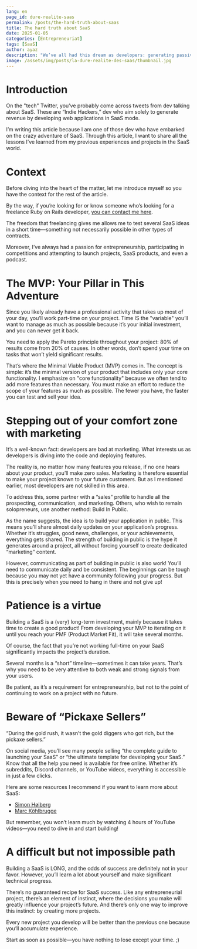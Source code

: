 ```yaml
---
lang: en
page_id: dure-realite-saas
permalink: /posts/the-hard-truth-about-saas
title: The hard truth about SaaS
date: 2025-01-05
categories: [Entrepreneuriat]
tags: [SaaS]
author: ayaz
description: "We’ve all had this dream as developers: generating passive income with a SaaS to achieve financial independence. But is this dream achievable?"
image: /assets/img/posts/la-dure-realite-des-saas/thumbnail.jpg
---
```


# Introduction
On the "tech" Twitter, you’ve probably come across tweets from dev talking about SaaS. These are “Indie Hackers,” dev who aim solely to generate revenue by developing web applications in SaaS mode.

I’m writing this article because I am one of those dev who have embarked on the crazy adventure of SaaS. Through this article, I want to share all the lessons I’ve learned from my previous experiences and projects in the SaaS world.

# Context
Before diving into the heart of the matter, let me introduce myself so you have the context for the rest of the article.

By the way, if you’re looking for or know someone who’s looking for a freelance Ruby on Rails developer, [you can contact me here](/contact-me).

The freedom that freelancing gives me allows me to test several SaaS ideas in a short time—something not necessarily possible in other types of contracts.

Moreover, I’ve always had a passion for entrepreneurship, participating in competitions and attempting to launch projects, SaaS products, and even a podcast.

# The MVP: Your Pillar in This Adventure
Since you likely already have a professional activity that takes up most of your day, you’ll work part-time on your project. Time IS the "variable" you’ll want to manage as much as possible because it’s your initial investment, and you can never get it back.

You need to apply the Pareto principle throughout your project: 80% of results come from 20% of causes. In other words, don’t spend your time on tasks that won’t yield significant results.

That’s where the Minimal Viable Product (MVP) comes in. The concept is simple: it’s the minimal version of your product that includes only your core functionality. I emphasize on "core functionality" because we often tend to add more features than necessary. You must make an effort to reduce the scope of your features as much as possible. The fewer you have, the faster you can test and sell your idea.

# Stepping out of your comfort zone with marketing
It’s a well-known fact: developers are bad at marketing. What interests us as developers is diving into the code and deploying features.

The reality is, no matter how many features you release, if no one hears about your product, you’ll make zero sales. Marketing is therefore essential to make your project known to your future customers. But as I mentioned earlier, most developers are not skilled in this area.

To address this, some partner with a “sales” profile to handle all the prospecting, communication, and marketing. Others, who wish to remain solopreneurs, use another method: Build In Public.

As the name suggests, the idea is to build your application in public. This means you’ll share almost daily updates on your application’s progress. Whether it’s struggles, good news, challenges, or your achievements, everything gets shared. The strength of building in public is the hype it generates around a project, all without forcing yourself to create dedicated “marketing” content.

However, communicating as part of building in public is also work! You’ll need to communicate daily and be consistent. The beginnings can be tough because you may not yet have a community following your progress. But this is precisely when you need to hang in there and not give up!

# Patience is a virtue
Building a SaaS is a (very) long-term investment, mainly because it takes time to create a good product! From developing your MVP to iterating on it until you reach your PMF (Product Market Fit), it will take several months.

Of course, the fact that you’re not working full-time on your SaaS significantly impacts the project’s duration.

Several months is a “short” timeline—sometimes it can take years. That’s why you need to be very attentive to both weak and strong signals from your users.

Be patient, as it’s a requirement for entrepreneurship, but not to the point of continuing to work on a project with no future.

# Beware of “Pickaxe Sellers”
“During the gold rush, it wasn’t the gold diggers who got rich, but the pickaxe sellers.”

On social media, you’ll see many people selling “the complete guide to launching your SaaS” or “the ultimate template for developing your SaaS.” Know that all the help you need is available for free online. Whether it’s subreddits, Discord channels, or YouTube videos, everything is accessible in just a few clicks.

Here are some resources I recommend if you want to learn more about SaaS:
- [Simon Høiberg](https://www.youtube.com/@SimonHoiberg)
- [Marc Köhlbrugge](https://x.com/marckohlbrugge)

But remember, you won’t learn much by watching 4 hours of YouTube videos—you need to dive in and start building!  

# A difficult but not impossible path
Building a SaaS is LONG, and the odds of success are definitely not in your favor. However, you’ll learn a lot about yourself and make significant technical progress.  

There’s no guaranteed recipe for SaaS success. Like any entrepreneurial project, there’s an element of instinct, where the decisions you make will greatly influence your project’s future. And there’s only one way to improve this instinct: by creating more projects.  

Every new project you develop will be better than the previous one because you’ll accumulate experience.  

Start as soon as possible—you have nothing to lose except your time. ;)  
